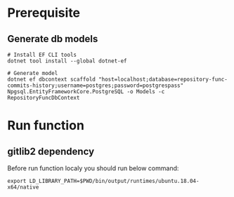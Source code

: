 # Prerequisite
## Generate db models

```console
# Install EF CLI tools 
dotnet tool install --global dotnet-ef

# Generate model
dotnet ef dbcontext scaffold "host=localhost;database=repository-func-commits-history;username=postgres;password=postgrespass" Npgsql.EntityFrameworkCore.PostgreSQL -o Models -c RepositoryFuncDbContext
```

# Run function

## gitlib2 dependency
Before run function localy you should run below command:
```console
export LD_LIBRARY_PATH=$PWD/bin/output/runtimes/ubuntu.18.04-x64/native
```